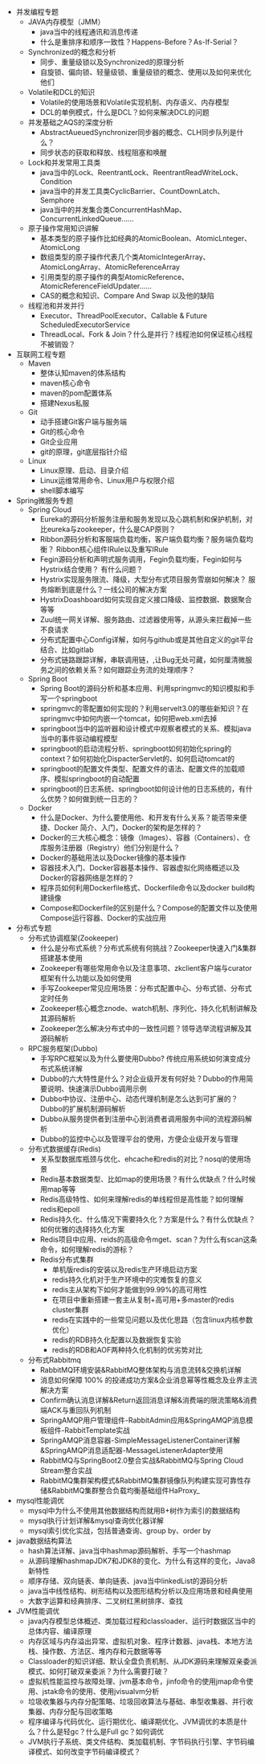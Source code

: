 - 并发编程专题
    - JAVA内存模型（JMM）
        - java当中的线程通讯和消息传递
        - 什么是重排序和顺序一致性？Happens-Before？As-If-Serial？
    - Synchronized的概念和分析
        - 同步、重量级锁以及Synchronized的原理分析
        - 自旋锁、偏向锁、轻量级锁、重量级锁的概念、使用以及如何来优化他们
    - Volatile和DCL的知识
        - Volatile的使用场景和Volatile实现机制、内存语义、内存模型
        - DCL的单例模式，什么是DCL？如何来解决DCL的问题
    - 并发基础之AQS的深度分析
        - AbstractAueuedSynchronizer同步器的概念、CLH同步队列是什么？
        - 同步状态的获取和释放、线程阻塞和唤醒
    - Lock和并发常用工具类
        - java当中的Lock、ReentrantLock、ReentrantReadWriteLock、Condition
        - java当中的并发工具类CyclicBarrier、CountDownLatch、Semphore
        - java当中的并发集合类ConcurrentHashMap、ConcurrentLinkedQueue......
    - 原子操作常用知识讲解
        - 基本类型的原子操作比如经典的AtomicBoolean、AtomicLnteger、AtomicLong
        - 数组类型的原子操作代表几个类AtomicIntegerArray、AtomicLongArray、AtomicReferenceArray
        - 引用类型的原子操作的典型AtomicReference、AtomicReferenceFieldUpdater......
        - CAS的概念和知识、Compare And Swap 以及他的缺陷
    - 线程池和并发并行
        - Executor、ThreadPoolExecutor、Callable &amp; Future ScheduledExecutorService
        - ThreadLocal、Fork &amp; Join？什么是并行？线程池如何保证核心线程不被销毁？
- 互联网工程专题
    - Maven
        - 整体认知maven的体系结构
        - maven核心命令
        - maven的pom配置体系
        - 搭建Nexus私服
    - Git
        - 动手搭建Git客户端与服务端
        - Git的核心命令
        - Git企业应用
        - git的原理，git底层指针介绍
    - Linux
        - Linux原理、启动、目录介绍
        - Linux运维常用命令、Linux用户与权限介绍
        - shell脚本编写
- Spring微服务专题
    - Spring Cloud
        - Eureka的源码分析服务注册和服务发现以及心跳机制和保护机制，对比eureka与zookeeper，什么是CAP原则？
        - Ribbon源码分析和客服端负载均衡，客户端负载均衡？服务端负载均衡？ Ribbon核心组件IRule以及重写IRule
        - Fegin源码分析和声明式服务调用，Fegin负载均衡，Fegin如何与Hystrix结合使用？ 有什么问题？
        - Hystrix实现服务限流、降级，大型分布式项目服务雪崩如何解决？ 服务熔断到底是什么？一线公司的解决方案
        - HystrixDoashboard如何实现自定义接口降级、监控数据、数据聚合等等
        - Zuul统一网关详解、服务路由、过滤器使用等，从源头来拦截掉一些不良请求
        - 分布式配置中心Config详解，如何与github或是其他自定义的git平台结合、比如gitlab
        - 分布式链路跟踪详解，串联调用链，,让Bug无处可藏，如何厘清微服务之间的依赖关系？如何跟踪业务流的处理顺序？
    - Spring Boot
        - Spring Boot的源码分析和基本应用、利用springmvc的知识模拟和手写一个springboot
        - springmvc的零配置如何实现的？利用servelt3.0的哪些新知识？在springmvc中如何内嵌一个tomcat，如何把web.xml去掉
        - springboot当中的监听器和设计模式中观察者模式的关系、模拟java当中的事件驱动编程模型
        - springboot的启动流程分析、springboot如何初始化spring的context？如何初始化DispacterServlet的、如何启动tomcat的
        - springboot的配置文件类型、配置文件的语法、配置文件的加载顺序、模拟springboot的自动配置
        - springboot的日志系统、springboot如何设计他的日志系统的，有什么优势？如何做到统一日志的？
    - Docker
        - 什么是Docker、为什么要使用他、和开发有什么关系？能否带来便捷、Docker 简介、入门，Docker的架构是怎样的？
        - Docker的三大核心概念：镜像（Images）、容器（Containers）、仓库服务注册器（Registry）他们分别是什么？
        - Docker的基础用法以及Docker镜像的基本操作
        - 容器技术入门、Docker容器基本操作、容器虚拟化网络概述以及Docker的容器网络是怎样的？
        - 程序员如何利用Dockerfile格式、Dockerfile命令以及docker build构建镜像
        - Compose和Dockerfile的区别是什么？Compose的配置文件以及使用Compose运行容器、Docker的实战应用
- 分布式专题
    - 分布式协调框架(Zookeeper)
        - 什么是分布式系统？分布式系统有何挑战？Zookeeper快速入门&amp;集群搭建基本使用
        - Zookeeper有哪些常用命令以及注意事项、zkclient客户端与curator框架有什么功能以及如何使用
        - 手写Zookeeper常见应用场景：分布式配置中心、分布式锁、分布式定时任务
        - Zookeeper核心概念znode、watch机制、序列化、持久化机制讲解及其源码解析
        - Zookeeper怎么解决分布式中的一致性问题？领导选举流程讲解及其源码解析
    - RPC服务框架(Dubbo)
        - 手写RPC框架以及为什么要使用Dubbo? 传统应用系统如何演变成分布式系统详解
        - Dubbo的六大特性是什么？对企业级开发有何好处？Dubbo的作用简要说明、快速演示Dubbo调用示例
        - Dubbo中协议、注册中心、动态代理机制是怎么达到可扩展的？Dubbo的扩展机制源码解析
        - Dubbo从服务提供者到注册中心到消费者调用服务中间的流程源码解析
        - Dubbo的监控中心以及管理平台的使用，方便企业级开发与管理
    - 分布式数据缓存(Redis)
        - 关系型数据库瓶颈与优化、ehcache和redis的对比？nosql的使用场景
        - Redis基本数据类型、比如map的使用场景？有什么优缺点？什么时候用map等等
        - Redis高级特性、如何来理解redis的单线程但是高性能？如何理解redis和epoll
        - Redis持久化、什么情况下需要持久化？方案是什么？有什么优缺点？如何优雅的选择持久化方案
        - Redis项目中应用、reids的高级命令mget、scan？为什么有scan这条命令，如何理解redis的游标？
        - Redis分布式集群
            - 单机版redis的安装以及redis生产环境启动方案
            - redis持久化机对于生产环境中的灾难恢复的意义
            - redis主从架构下如何才能做到99.99%的高可用性
            - 在项目中重新搭建一套主从复制+高可用+多master的redis cluster集群
            - redis在实践中的一些常见问题以及优化思路（包含linux内核参数优化）
            - redis的RDB持久化配置以及数据恢复实验
            - redis的RDB和AOF两种持久化机制的优劣势对比
    - 分布式Rabbitmq
        - RabbitMQ环境安装&amp;RabbitMQ整体架构与消息流转&amp;交换机详解
        - 消息如何保障 100% 的投递成功方案&amp;企业消息幂等性概念及业界主流解决方案
        - Confirm确认消息详解&amp;Return返回消息详解&amp;消费端的限流策略&amp;消费端ACK与重回队列机制
        - SpringAMQP用户管理组件-RabbitAdmin应用&amp;SpringAMQP消息模板组件-RabbitTemplate实战
        - SpringAMQP消息容器-SimpleMessageListenerContainer详解&amp;SpringAMQP消息适配器-MessageListenerAdapter使用
        - RabbitMQ与SpringBoot2.0整合实战&amp;RabbitMQ与Spring Cloud Stream整合实战
        - RabbitMQ集群架构模式&amp;RabbitMQ集群镜像队列构建实现可靠性存储&amp;RabbitMQ集群整合负载均衡基础组件HaProxy_
- mysql性能调优
    - mysql中为什么不使用其他数据结构而就用B+树作为索引的数据结构
    - mysql执行计划详解&amp;mysql查询优化器详解
    - mysql索引优化实战，包括普通查询、group by、order by
- java数据结构算法
    - hash算法详解、java当中hashmap源码解析、手写一个hashmap
    - 从源码理解hashmapJDK7和JDK8的变化、为什么有这样的变化，Java8新特性
    - 顺序存储、双向链表、单向链表、java当中linkedList的源码分析
    - java当中线性结构、树形结构以及图形结构分析以及应用场景和经典使用
    - 大数字运算和经典排序、二叉树红黑树排序、查找
- JVM性能调优
    - java内存模型总体概述、类加载过程和classloader、运行时数据区当中的总体内容、编译原理
    - 内存区域与内存溢出异常、虚拟机对象、程序计数器、java栈、本地方法栈、操作数、方法区、堆内存和元数据等等
    - Classloader的知识详细、默认全盘负责机制、从JDK源码来理解双亲委派模式、如何打破双亲委派？为什么需要打破？
    - 虚拟机性能监控与故障处理、jvm基本命令，jinfo命令的使用jmap命令使用、jstak命令的使用、使用jvisualvm分析
    - 垃圾收集器与内存分配策略、垃圾回收算法与基础、串型收集器、并行收集器、内存分配与回收策略
    - 程序编译与代码优化、运行期优化、编译期优化、JVM调优的本质是什么？什么是轻gc？什么是Full gc？如何调优
    - JVM执行子系统、类文件结构、类加载机制、字节码执行引擎、字节码编译模式、如何改变字节码编译模式？